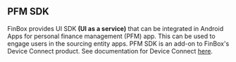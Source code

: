 ## PFM SDK
FinBox provides UI SDK **(UI as a service)** that can be integrated in Android Apps for personal finance management (PFM) app. This can be used to engage users in the sourcing entity apps. PFM SDK is an add-on to FinBox's Device Connect product. See documentation for Device Connect [here](/device-connect/).